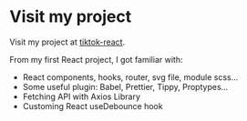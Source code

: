 # Visit my project 

Visit my project at [tiktok-react](https://hieu-nguyenhuu.github.io/tiktok-react/).

From my first React project, I got familiar with:
- React components, hooks, router, svg file, module scss...
- Some useful plugin: Babel, Prettier, Tippy, Proptypes...
- Fetching API with Axios Library
- Customing React useDebounce hook
